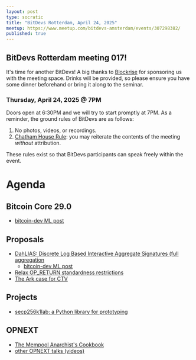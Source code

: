 ```yaml
---
layout: post
type: socratic
title: "BitDevs Rotterdam, April 24, 2025"
meetup: https://www.meetup.com/bitdevs-amsterdam/events/307298382/ 
published: true
---
```


## BitDevs Rotterdam meeting 017!

It's time for another BitDevs! A big thanks to [Blockrise](https://www.blockrise.com/nl) for sponsoring us with the meeting space. Drinks will be provided, so please ensure you have some dinner beforehand or bring it along to the seminar.

### Thursday, April 24, 2025 @ 7PM

Doors open at 6:30PM and we will try to start promptly at 7PM. As a reminder, the ground rules of BitDevs are as follows:

1. No photos, videos, or recordings.
1. [Chatham House Rule](https://en.wikipedia.org/wiki/Chatham_House_Rule): you may
   reiterate the contents of the meeting *without* attribution.

These rules exist so that BitDevs participants can speak freely within the event.

# Agenda

## Bitcoin Core 29.0

- [bitcoin-dev ML post](https://groups.google.com/g/bitcoindev/c/nfiWEOBGyzk)

## Proposals

- [DahLIAS: Discrete Log Based Interactive Aggregate Signatures (full aggregation](https://eprint.iacr.org/2025/692.pdf)
  - [bitcoin-dev ML post](https://groups.google.com/g/bitcoindev/c/eothFkxAvK0)
- [Relax OP_RETURN standardness restrictions](https://groups.google.com/g/bitcoindev/c/d6ZO7gXGYbQ)
- [The Ark case for CTV](https://delvingbitcoin.org/t/the-ark-case-for-ctv/1528)

## Projects

- [secp256k1lab: a Python library for prototyping](https://groups.google.com/g/bitcoindev/c/f3MQRO-yxEw/m/EhWiBSl3BgAJ)

## OPNEXT

- [The Mempool Anarchist's Cookbook](https://www.youtube.com/watch?v=m2V0fghHiCA)
- [other OPNEXT talks (videos)]( https://www.youtube.com/@blockspacemedia/videos)
